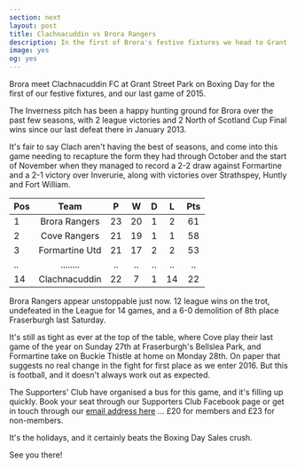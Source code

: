 ```yaml
---
section: next
layout: post
title: Clachnacuddin vs Brora Rangers
description: In the first of Brora's festive fixtures we head to Grant St Park to meet Clachnacuddin FC.
image: yes
og: yes
---
```

Brora meet Clachnacuddin FC at Grant Street Park on Boxing Day for the first of our festive fixtures, and our last game of 2015.

The Inverness pitch has been a happy hunting ground for Brora over the past few seasons, with 2 league victories and 2 North of Scotland Cup Final wins since our last defeat there in January 2013.

It's fair to say Clach aren't having the best of seasons, and come into this game needing to recapture the form they had through October and the start of November when they managed to record a 2-2 draw against Formartine and a 2-1 victory over Inverurie, along with victories over Strathspey, Huntly and Fort William.

|Pos|Team|P|W|D|L|Pts|
|---|:---:|:---:|:---:|:---:|:---:|:---:|
| 1 | Brora Rangers | 23 | 20 | 1 | 2 | 61 |
| 2 | Cove Rangers | 21 | 19 | 1 | 1 | 58 |
| 3 | Formartine Utd | 21 | 17 | 2 | 2 | 53 |
| .. | ........| .. | .. | .. | .. | .. |
| 14 | Clachnacuddin | 22 | 7 | 1 | 14 | 22 |

Brora Rangers appear unstoppable just now.  12 league wins on the trot, undefeated in the League for 14 games, and a 6-0 demolition of 8th place Fraserburgh last Saturday.

It's still as tight as ever at the top of the table, where Cove play their last game of the year on Sunday 27th at Fraserburgh's Bellslea Park, and Formartine take on Buckie Thistle at home on Monday 28th. On paper that suggests no real change in the fight for first place as we enter 2016. But this is football, and it doesn't always work out as expected.

The Supporters' Club have organised a bus for this game, and it's filling up quickly. Book your seat through our Supporters Club Facebook page or get in touch through our [email address here](mailto:brorarangers@gmail.com) ... £20 for members and £23 for non-members. 

It's the holidays, and it certainly beats the Boxing Day Sales crush. 

See you there!